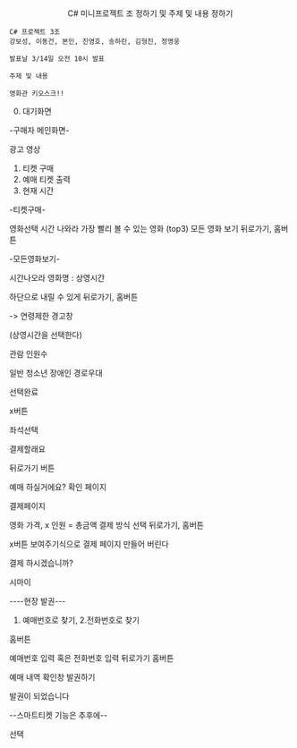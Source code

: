 <center>C# 미니프로젝트 조 정하기 및 주제 및 내용 정하기</center>

    C# 프로젝트 3조
    강보성, 이동건, 본인, 진영호, 송하린, 김형진, 정영웅

    발표날 3/14일 오전 10시 발표

    주제 및 내용

    영화관 키오스크!!

0. 대기화면

-구매자 메인화면-

광고 영상

1. 티켓 구매
2. 예매 티켓 출력
3. 현재 시간

-티켓구매-

영화선택
시간 나와라
가장 빨리 볼 수 있는 영화 (top3)
모든 영화 보기
뒤로가기, 홈버튼

-모든영화보기-

시간나오라
영화명 : 상영시간 

하단으로 내릴 수 있게
뒤로가기, 홈버튼

-> 연령제한 경고창

(상영시간을 선택한다)

관람 인원수

일반
청소년
장애인
경로우대

선택완료

x버튼

좌석선택

결제할래요

뒤로가기 버튼

예매 하실거에요? 확인 페이지

결제페이지

영화 가격,  x 인원 = 총금액
결제 방식 선택
뒤로가기, 홈버튼

x버튼
보여주기식으로 결제 페이지 만들어 버린다

결제 하시겠습니까?

시마이


----현장 발권---

1. 예매번호로 찾기, 2.전화번호로 찾기

홈버튼

예매번호 입력 혹은 전화번호 입력
뒤로가기 홈버튼

예매 내역 확인창
발권하기

발권이 되었습니다

--스마트티켓 기능은 추후에--

선택
